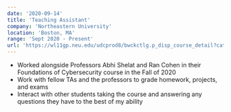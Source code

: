 ```yaml
---
date: '2020-09-14'
title: 'Teaching Assistant'
company: 'Northeastern University'
location: 'Boston, MA'
range: 'Sept 2020 - Present'
url: 'https://wl11gp.neu.edu/udcprod8/bwckctlg.p_disp_course_detail?cat_term_in=202010&subj_code_in=CY&crse_numb_in=2550'
---
```


- Worked alongside Professors Abhi Shelat and Ran Cohen in their Foundations of Cybersecurity course in the Fall of 2020
- Work with fellow TAs and the professors to grade homework, projects, and exams
- Interact with other students taking the course and answering any questions they have to the best of my ability
